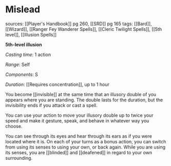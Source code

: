 # Mislead
sources: [[Player's Handbook]] pg 260, [[SRD]] pg 165
tags: [[Bard]], [[Wizard]], [[Ranger Fey Wanderer Spells]], [[Cleric Twilight Spells]], [[5th level]], [[Illusion Spells]]

**5th-level illusion**

*Casting time*: 1 action

*Range*: Self

*Components*: S

*Duration*: [[Requires concentration]], up to 1 hour

You become [[invisible]] at the same time that an illusory double of you appears where you are standing. The double lasts for the duration, but the invisibility ends if you attack or cast a spell.

You can use your action to move your illusory double up to twice your speed and make it gesture, speak, and behave in whatever way you choose.

You can see through its eyes and hear through its ears as if you were located where it is. On each of your turns as a bonus action, you can switch from using its senses to using your own, or back again. While you are using its senses, you are [[blinded]] and [[deafened]] in regard to your own surrounding.
